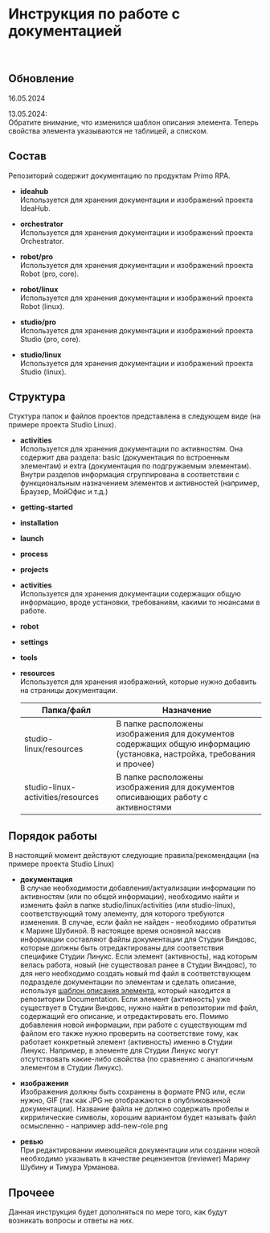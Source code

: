 # Инструкция по работе с документацией

<br>

## Обновление

16.05.2024

13.05.2024:  
Обратите внимание, что изменился шаблон описания элемента. Теперь свойства элемента указываются не таблицей, а списком.


## Состав

Репозиторий содержит документацию по продуктам Primo RPA.

- **ideahub**  
Используется для хранения документации и изображений проекта IdeaHub.

- **orchestrator**  
Используется для хранения документации и изображений проекта Orchestrator.

- **robot/pro**  
Используется для хранения документации и изображений проекта Robot (pro, core).

- **robot/linux**  
Используется для хранения документации и изображений проекта Robot (linux).


- **studio/pro**  
Используется для хранения документации и изображений проекта Studio (pro, core).

- **studio/linux**  
Используется для хранения документации и изображений проекта Studio (linux).


## Структура

Стуктура папок и файлов проектов представлена в следующем виде (на примере проекта Studio Linux).

- **activities**   
Используется для хранения документации по активностям. Она содержит два раздела: basic (документация по встроенным элементам) и extra (документация по подгружаемым элементам). Внутри разделов информация сгруппирована в соответствии с функциональным назначением элементов и активностей (например, Браузер, МойОфис и т.д.)

- **getting-started**
- **installation**
- **launch**
- **process**
- **projects**

- **activities**   
Используется для хранения документации содержащих общую информацию, вроде установки, требованиям, какими то нюансами в работе.

- **robot**
- **settings**
- **tools**


- **resources**  
Используется для хранения изображений, которые нужно добавить на страницы документации.

   | Папка/файл | Назначение |
   |--|--|
   | studio-linux/resources | В папке расположены изображения для документов содержащих общую информацию (установка, настройка, требования и прочее) |
   | studio-linux-activities/resources | В папке расположены изображения для документов описивающих работу с активностями |


## Порядок работы

В настоящий момент действуют следующие правила/рекомендации (на примере проекта Studio Linux)

- **документация**   
В случае необходимости добавления/актуализации информации по активностям (или по общей информации), необходимо найти и изменить файл в папке studio/linux/activities (или studio-linux), соответствующий тому элементу, для которого требуются изменения. В случае, если файл не найден - необходимо обратитья к Марине Шубиной. В настоящее время основной массив информации составляют файлы документации для Студии Виндовс, которые должны быть отредактированы для соответствия специфике Студии Линукс. Если элемент (активность), над которым велась работа, новый (не существовал ранее в Студии Виндовс), то для него необходимо создать новый md файл в соответствующем подразделе документации по элементам и сделать описание, используя [шаблон описания элемента](https://azure-dos.s1.primo1.orch/PrimoCollection/Studio%20Linux/_git/Documentation?path=/readme-template.md), который находится в репозитории Documentation. Если элемент (активность) уже существует в Студии Виндовс, нужно найти в репозитории md файл, содержащий его описание, и отредактировать его.
Помимо добавления новой информации, при работе с существующим md файлом его также нужно проверить на соответствие тому, как работает конкретный элемент (активность) именно в Студии Линукс. Например, в элементе для Студии Линукс могут отсутствовать какие-либо свойства (по сравнению с аналогичным элементом в Студии Линукс).

- **изображения**   
Изображения должны быть сохранены в формате PNG или, если нужно, GIF (так как JPG не отображаются в опубликованной документации). Название файла не должно содержать пробелы и киррилические символы, хорошим вариантом будет называть файл осмысленно - например add-new-role.png

- **ревью**   
При редактировании имеющейся документации или создании новой необходимо указывать в качестве рецензентов (reviewer) Марину Шубину и Тимура Урманова.

## Прочеее
Данная инструкция будет дополняться по мере того, как будут возникать вопросы и ответы на них.
